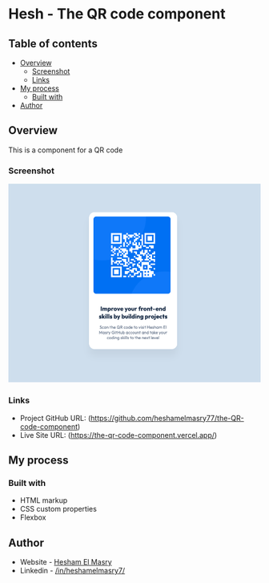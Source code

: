 # Hesh - The QR code component


## Table of contents

- [Overview](#overview)
  - [Screenshot](#screenshot)
  - [Links](#links)
- [My process](#my-process)
  - [Built with](#built-with)
- [Author](#author)


## Overview
This is a component for a QR code

### Screenshot

![](./screenshot.png)


### Links

- Project GitHub URL: (https://github.com/heshamelmasry77/the-QR-code-component)
- Live Site URL: (https://the-qr-code-component.vercel.app/)

## My process

### Built with

- HTML markup
- CSS custom properties
- Flexbox

## Author

- Website - [Hesham El Masry](https://github.com/heshamelmasry77)
- Linkedin - [/in/heshamelmasry7/](https://www.linkedin.com/in/heshamelmasry7/)
